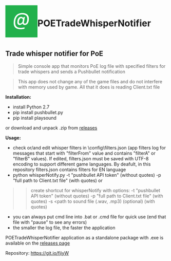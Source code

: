 <img align="left" width="100" height="100" src="https://github.com/Doberm4n/POETradeWhisperNotifier/blob/master/res/message.png">

# POETradeWhisperNotifier 
<br>

## Trade whisper notifier for PoE

> Simple console app that monitors PoE log file with specified filters for trade whispers and sends a Pushbullet notification

> This app does not change any of the game files and do not interfere with memory used by game. All that it does is reading Client.txt file
 
**Installation:**
- install Python 2.7
- pip install pushbullet.py
- pip install playsound

or download and unpack .zip from [releases](https://github.com/Doberm4n/POETradeWhisperNotifier/releases/latest)

**Usage:** 
- check or/and edit whisper filters in \config\filters.json (app filters log for messages that start with "filterFrom" value and contains "filterA" or "filterB" values). If edited, filters.json must be saved with UTF-8 encoding to support different game languages. By deafult, in this repository filters.json contains filters for EN language
- python whisperNotify.py -t "pushbullet API token" (without quotes) -p "full path to Client.txt file" (with quotes) or
>> create shortcut for whisperNotify with options: -t "pushbullet API token" (without quotes) -p "full path to Client.txt file" (with quotes) -s <path to sound file (.wav, .mp3) (optional) (with quotes)
- you can always put cmd line into .bat or .cmd file for quick use (end that file with "pause" to see any errors)
- the smaller the log file, the faster the application


POETradeWhisperNotifier application as a standalone package with .exe is available on the [releases page](https://github.com/Doberm4n/POETradeWhisperNotifier/releases/latest)

Repository: https://git.io/fjiyW
